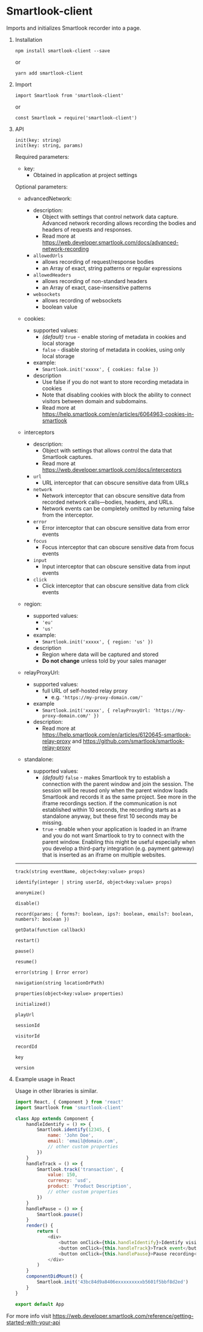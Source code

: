# Smartlook-client

Imports and initializes Smartlook recorder into a page.

1.  Installation
    ```
    npm install smartlook-client --save
    ```
    or
    ```
    yarn add smartlook-client
    ```
2.  Import
    ```
    import Smartlook from 'smartlook-client'
    ```
    or
    ```
    const Smartlook = require('smartlook-client')
    ```
3.  API

    ```
    init(key: string)
    init(key: string, params)
    ```
	Required parameters:
	* key:
		* Obtained in application at project settings

	Optional parameters:
    * advancedNetwork:
        * description:
            * Object with settings that control network data capture. Advanced network recording allows recording the bodies and headers of requests and responses.
            * Read more at https://web.developer.smartlook.com/docs/advanced-network-recording
        * `allowedUrls`
            * allows recording of request/response bodies
            * an Array of exact, string patterns or regular expressions
        * `allowedHeaders`
            * allows recording of non-standard headers
            * an Array of exact, case-insensitive patterns
        * `websockets`
            * allows recording of websockets
            * boolean value
    * cookies:
		* supported values:
			* _(default)_ `true` - enable storing of metadata in cookies and local storage
			* `false` - disable storing of metadata in cookies, using only local storage
		* example:
			* `Smartlook.init('xxxxx', { cookies: false })`
		* description
			* Use false if you do not want to store recording metadata in cookies
			* Note that disabling cookies with block the ability to connect visitors between domain and subdomains.
			* Read more at https://help.smartlook.com/en/articles/6064963-cookies-in-smartlook
    * interceptors
        * description:
            * Object with settings that allows control the data that Smartlook captures.
            * Read more at https://web.developer.smartlook.com/docs/interceptors
        * `url`
            * URL interceptor that can obscure sensitive data from URLs
        * `network`
            * Network interceptor that can obscure sensitive data from recorded network calls—bodies, headers, and URLs.
            * Network events can be completely omitted by returning false from the interceptor.
        * `error`
            * 	Error interceptor that can obscure sensitive data from error events
        * `focus`
            * 	Focus interceptor that can obscure sensitive data from focus events
        * `input`
            * 	Input interceptor that can obscure sensitive data from input events
        * `click`
            * 	Click interceptor that can obscure sensitive data from click events
            
	* region:
		* supported values:
			* `'eu'`
			* `'us'`
		* example:
			* `Smartlook.init('xxxxx', { region: 'us' })`
		* description
			* Region where data will be captured and stored
			* **Do not change** unless told by your sales manager
	* relayProxyUrl:
		* supported values:
			* full URL of self-hosted relay proxy
				* e.g. `'https://my-proxy-domain.com/'`
		* example
			* `Smartlook.init('xxxxx', { relayProxyUrl: 'https://my-proxy-domain.com/' })`
		* description:
			* Read more at https://help.smartlook.com/en/articles/6120645-smartlook-relay-proxy and https://github.com/smartlook/smartlook-relay-proxy
	* standalone:
		* supported values:
            * _(default)_ `false` - makes Smartlook try to establish a connection with the parent window and join the session. The session will be reused only when the parent window loads Smartlook and records it as the same project. See more in the iframe recordings section. if the communication is not established within 10 seconds, the recording starts as a standalone anyway, but these first 10 seconds may be missing.
            * `true` - enable when your application is loaded in an iframe and you do not want Smartlook to try to connect with the parent window. Enabling this might be useful especially when you develop a third-party integration (e.g. payment gateway) that is inserted as an iframe on multiple websites.

	---

    ```
    track(string eventName, object<key:value> props)
    ```

    ```
    identify(integer | string userId, object<key:value> props)
    ```

    ```
    anonymize()
    ```

    ```
    disable()
    ```

    ```
    record(params: { forms?: boolean, ips?: boolean, emails?: boolean, numbers?: boolean })
    ```

    ```
    getData(function callback)
    ```

    ```
    restart()
    ```

    ```
    pause()
    ```

    ```
    resume()
    ```

    ```
    error(string | Error error)
    ```

    ```
    navigation(string locationOrPath)
    ```

    ```
    properties(object<key:value> properties)
    ```

    ```
    initialized()
    ```

    ```
    playUrl
    ```

    ```
    sessionId
    ```

    ```
    visitorId
    ```

    ```
    recordId
    ```

    ```
    key
    ```

    ```
    version
    ```

4.  Example usage in React

    Usage in other libraries is similar.

    ```js
    import React, { Component } from 'react'
    import Smartlook from 'smartlook-client'

    class App extends Component {
    	handleIdentify = () => {
    		Smartlook.identify(12345, {
    			name: 'John Doe',
    			email: 'email@domain.com',
    			// other custom properties
    		})
    	}
    	handleTrack = () => {
    		Smartlook.track('transaction', {
    			value: 150,
    			currency: 'usd',
    			product: 'Product Description',
    			// other custom properties
    		})
    	}
    	handlePause = () => {
    		Smartlook.pause()
    	}
    	render() {
    		return (
    			<div>
    				<button onClick={this.handleIdentify}>Identify visitor</button>
    				<button onClick={this.handleTrack}>Track event</button>
    				<button onClick={this.handlePause}>Pause recording</button>
    			</div>
    		)
    	}
    	componentDidMount() {
    		Smartlook.init('43bc84d9a8406exxxxxxxxxb5601f5bbf8d2ed')
    	}
    }

    export default App
    ```

For more info visit https://web.developer.smartlook.com/reference/getting-started-with-your-api
